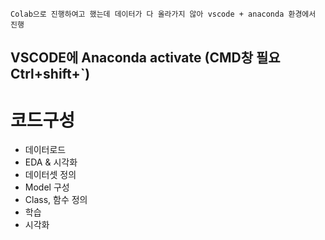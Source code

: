 ```
Colab으로 진행하여고 했는데 데이터가 다 올라가지 않아 vscode + anaconda 환경에서 진행
```

## VSCODE에 Anaconda activate (CMD창 필요 Ctrl+shift+`)

# 코드구성
- 데이터로드
- EDA & 시각화
- 데이터셋 정의
- Model 구성
- Class, 함수 정의
- 학습
- 시각화
